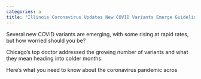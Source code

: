 ```yaml
---
categories: a
title: "Illinois Coronavirus Updates New COVID Variants Emerge Guideline Changes"
---
```


Several new COVID variants are emerging, with some rising at rapid rates, but how worried should you be? 



Chicago&#8217;s top doctor addressed the growing number of variants and what they mean heading into colder months. 



Here&#8217;s what you need to know about the coronavirus pandemic acros